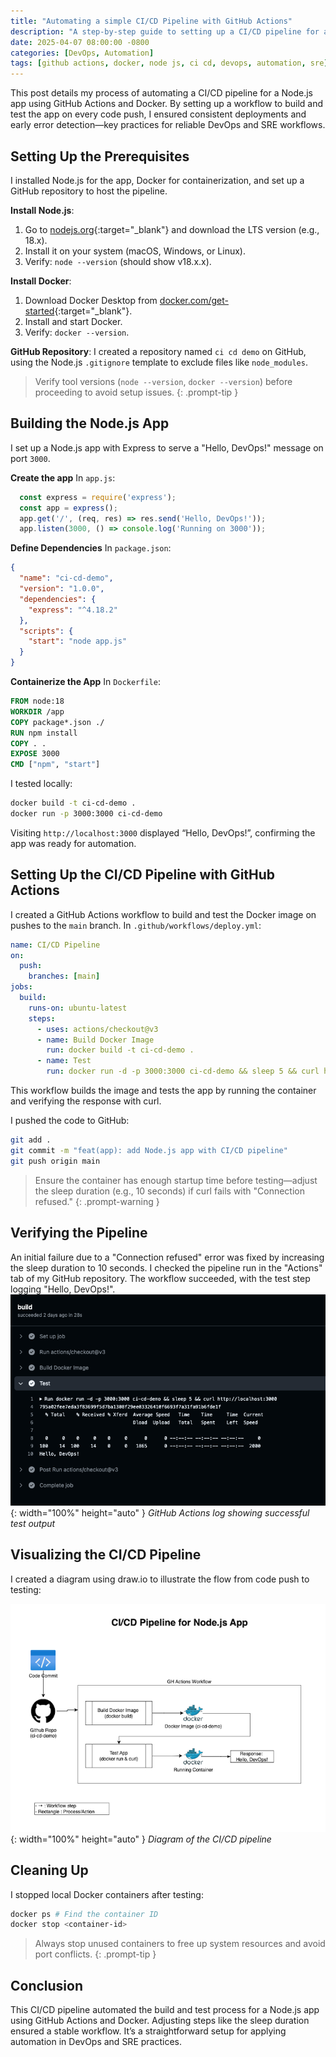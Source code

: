 ```yaml
---
title: "Automating a simple CI/CD Pipeline with GitHub Actions"
description: "A step-by-step guide to setting up a CI/CD pipeline for a Node.js app using GitHub Actions and Docker."
date: 2025-04-07 08:00:00 -0800
categories: [DevOps, Automation]
tags: [github actions, docker, node js, ci cd, devops, automation, sre]
---
```


This post details my process of automating a CI/CD pipeline for a Node.js app using GitHub Actions and Docker. By setting up a workflow to build and test the app on every code push, I ensured consistent deployments and early error detection—key practices for reliable DevOps and SRE workflows.

## Setting Up the Prerequisites
I installed Node.js for the app, Docker for containerization, and set up a GitHub repository to host the pipeline.

**Install Node.js**:
1. Go to [nodejs.org](https://nodejs.org){:target="_blank"} and download the LTS version (e.g., 18.x).
2. Install it on your system (macOS, Windows, or Linux).
3. Verify: `node --version` (should show v18.x.x).

**Install Docker**:
1. Download Docker Desktop from [docker.com/get-started](https://www.docker.com/get-started){:target="_blank"}.
2. Install and start Docker.
3. Verify: `docker --version`.

**GitHub Repository**: I created a repository named `ci cd demo` on GitHub, using the Node.js `.gitignore` template to exclude files like `node_modules`.

> Verify tool versions (`node --version`, `docker --version`) before proceeding to avoid setup issues.
{: .prompt-tip }

## Building the Node.js App
I set up a Node.js app with Express to serve a "Hello, DevOps!" message on port `3000`.

**Create the app** 
In `app.js`:
```javascript
  const express = require('express');
  const app = express();
  app.get('/', (req, res) => res.send('Hello, DevOps!'));
  app.listen(3000, () => console.log('Running on 3000'));
```

**Define Dependencies** 
In `package.json`:
```json
{
  "name": "ci-cd-demo",
  "version": "1.0.0",
  "dependencies": {
    "express": "^4.18.2"
  },
  "scripts": {
    "start": "node app.js"
  }
}
```

**Containerize the App** 
In `Dockerfile`:
```dockerfile
FROM node:18
WORKDIR /app
COPY package*.json ./
RUN npm install
COPY . .
EXPOSE 3000
CMD ["npm", "start"]
```

I tested locally:
```bash
docker build -t ci-cd-demo .
docker run -p 3000:3000 ci-cd-demo
```

Visiting `http://localhost:3000` displayed “Hello, DevOps!”, confirming the app was ready for automation.

## Setting Up the CI/CD Pipeline with GitHub Actions
I created a GitHub Actions workflow to build and test the Docker image on pushes to the `main` branch. In `.github/workflows/deploy.yml`:
```yaml
name: CI/CD Pipeline
on:
  push:
    branches: [main]
jobs:
  build:
    runs-on: ubuntu-latest
    steps:
      - uses: actions/checkout@v3
      - name: Build Docker Image
        run: docker build -t ci-cd-demo .
      - name: Test
        run: docker run -d -p 3000:3000 ci-cd-demo && sleep 5 && curl http://localhost:3000
```

This workflow builds the image and tests the app by running the container and verifying the response with curl.

I pushed the code to GitHub:
```bash
git add .
git commit -m "feat(app): add Node.js app with CI/CD pipeline"
git push origin main
```
> Ensure the container has enough startup time before testing—adjust the sleep duration (e.g., 10 seconds) if curl fails with "Connection refused."
{: .prompt-warning }

## Verifying the Pipeline
An initial failure due to a "Connection refused" error was fixed by increasing the sleep duration to 10 seconds. I checked the pipeline run in the "Actions" tab of my GitHub repository. The workflow succeeded, with the test step logging "Hello, DevOps!".
![Desktop View](/assets/img/posts/20250407/test-success.png){: width="100%" height="auto" }
_GitHub Actions log showing successful test output_

## Visualizing the CI/CD Pipeline
I created a diagram using draw.io to illustrate the flow from code push to testing:

![Desktop View](/assets/img/posts/20250407/ci-cd-demo.png){: width="100%" height="auto" }
_Diagram of the CI/CD pipeline_

## Cleaning Up
I stopped local Docker containers after testing:
```bash
docker ps # Find the container ID
docker stop <container-id>
```

> Always stop unused containers to free up system resources and avoid port conflicts.
{: .prompt-tip }

## Conclusion
This CI/CD pipeline automated the build and test process for a Node.js app using GitHub Actions and Docker. Adjusting steps like the sleep duration ensured a stable workflow. It’s a straightforward setup for applying automation in DevOps and SRE practices.